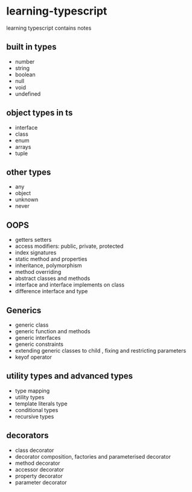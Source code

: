 # learning-typescript
learning typescript contains notes
## built in types
- number
- string
- boolean
- null
- void
- undefined

## object types in ts
- interface
- class
- enum
- arrays
- tuple

## other types
- any
- object
- unknown
- never
      
## OOPS
- getters setters
- access modifiers: public, private, protected
- index signatures
- static method and properties
- inheritance, polymorphism
- method overriding
- abstract classes and methods
- interface and interface implements on class
- difference interface and type

## Generics
- generic class
- generic function and methods
- generic interfaces
- generic constraints
- extending generic classes to child , fixing and restricting parameters
- keyof operator

## utility types and advanced types
- type mapping 
- utility types
- template literals type
- conditional types
- recursive types

## decorators
- class decorator
- decorator composition, factories and parameterised decorator
- method decorator
- accessor decorator
- property decorator
- parameter decorator

